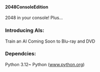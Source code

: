 #### 2048ConsoleEdition 
2048 in your console! Plus...

### Introducing AIs:
Train an AI
Coming Soon to Blu-ray and DVD

### Dependcies:
 Python 3.12~ Python (www.python.org)

